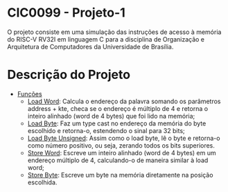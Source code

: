 # CIC0099 - Projeto-1
O projeto consiste em uma simulação das instruções de acesso à memória do RISC-V RV32I em linguagem C para a disciplina de Organização e Arquitetura de Computadores da Universidade de Brasília.

Descrição do Projeto 
=================
<!--ts-->
   * [Funções](#Funções)
      * [Load Word](#pre-requisitos): Calcula o endereço da palavra somando os parâmetros address + kte, checa se o endereço é múltiplo de 4 e retorna o inteiro alinhado (word de 4 bytes) que foi lido na memória;
      * [Load Byte](#local-files):  Faz um type cast no endereço da memória do byte escolhido e retorna-o, estendendo o sinal para 32 bits;
      * [Load Byte Unsigned](#remote-files): Assim como o load byte, lê o byte e retorna-o como número positivo, ou seja, zerando todos os bits superiores.
      * [Store Word](#multiple-files): Escreve um inteiro alinhado (word de 4 bytes) em um endereço múltiplo de 4, calculando-o de maneira similar à load word;
      * [Store Byte](#combo): Escreve um byte na memória diretamente na posição escolhida.
<!--te-->
